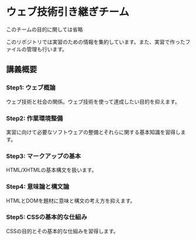 # ウェブ技術引き継ぎチーム

このチームの目的に関しては省略

このリポジトリでは実習のための情報を集約しています。また、実習で作ったファイルの管理も行います。

## 講義概要

### Step1: ウェブ概論

ウェブ技術と社会の関係。ウェブ技術を使って達成したい目的を抑えます。

### Step2: 作業環境整備

実習に向けて必要なソフトウェアの整備とそれらに関する基本知識を習得します。

### Step3: マークアップの基本

HTML/XHTMLの基本構文を扱います。

### Step4: 意味論と構文論

HTMLとDOMを題材に意味と構文の考え方を抑えます。

### Step5: CSSの基本的な仕組み

CSSの目的とその基本的な仕組みを習得します。
